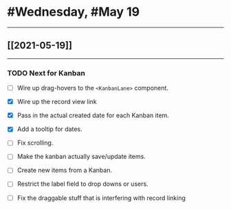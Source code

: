 # #Wednesday, #May 19
---

## [[2021-05-19]]

---

### TODO Next for Kanban

- [ ] Wire up drag-hovers to the `<KanbanLane>` component.
- [x] Wire up the record view link
- [x] Pass in the actual created date for each Kanban item.
- [x] Add a tooltip for dates.
- [ ] Fix scrolling.
- [ ] Make the kanban actually save/update items.
- [ ] Create new items from a Kanban.
- [ ] Restrict the label field to drop downs or users.
- [ ] Fix the draggable stuff that is interfering with record linking



